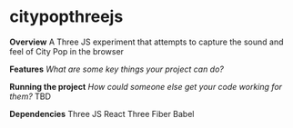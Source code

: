 # citypopthreejs

**Overview**
A Three JS experiment that attempts to capture the sound and feel of City Pop in the browser

**Features**
_What are some key things your project can do?_

**Running the project**
_How could someone else get your code working for them?_
TBD

**Dependencies**
Three JS
React Three Fiber
Babel
